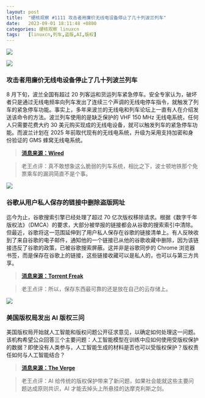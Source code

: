 ```yaml
---
layout: post
title:	"硬核观察 #1111 攻击者用廉价无线电设备停止了几十列波兰列车"
date:	2023-09-01 18:11:48 +0800 
categories:	硬核观察 linuxcn 
tags:	[linuxcn,列车,盗版,AI,版权]
---
```



![](/Asserts/Images//attachment/album/202309/01/181028s7677qbsmev6vyhr.jpg)


![](/Asserts/Images//attachment/album/202309/01/181038qiuhdipizby788i9.jpg)


### 攻击者用廉价无线电设备停止了几十列波兰列车


8 月下旬，波兰全国有超过 20 列客运和货运列车紧急停车。安全专家认为，破坏者只是通过无线电频率向列车发出了连续三个声调的无线电停车指令，就触发了列车的紧急停车功能。事实上，多年来波兰的无线电和列车论坛上一直有人在介绍发送该命令的方法。波兰列车使用的是缺乏保护的 VHF 150 MHz 无线电系统，任何人只需要花费大约 30 美元购买现成的无线电设备，就可以触发列车的紧急停车功能。而波兰计划在 2025 年前取代现有的无线电系统，升级为采用支持加密和身份验证的 GMS 蜂窝无线电系统。



> 
> **[消息来源：Wired](https://www.wired.com/story/poland-train-radio-stop-attack/)**
> 
> 
> 



> 
> 老王点评：真不敢想象这么脆弱的列车系统，相比之下，波士顿地铁那个免票乘车的漏洞简直不是个事。
> 
> 
> 


![](/Asserts/Images//attachment/album/202309/01/181050ewlmkm5aem0ff17k.jpg)


### 谷歌从用户私人保存的链接中删除盗版网址


迄今为止，谷歌搜索引擎已经处理了超过 70 亿次版权移除请求。根据《数字千年版权法》（DMCA）的要求，大部分被举报的链接都会从谷歌的搜索索引中清除。但最近，谷歌将这一范围延伸到了用户私人保存在谷歌的链接清单上。有人反映收到了来自谷歌的电子邮件，通知他的一个链接已从他的谷歌收藏中删除，因为该链接违反了谷歌的政策，已被谷歌搜索屏蔽。这并非是谷歌同步的 Chrome 浏览器书签，而是保存在谷歌上的链接，这些链接收藏可以是私人的，也可以与第三方共享。



> 
> **[消息来源：Torrent Freak](https://torrentfreak.com/google-removes-pirate-sites-from-users-privately-saved-links-230830/)**
> 
> 
> 



> 
> 老王点评：所以，保存东西最可靠的还是放在自己的云存储上。
> 
> 
> 


![](/Asserts/Images//attachment/album/202309/01/181103pmhm2sz20nju2525.jpg)


### 美国版权局发出 AI 版权三问


美国版权局开始就人工智能和版权问题公开征求意见，以确定如何处理这一问题。该机构希望公众回答三个主要问题：人工智能模型在训练中应如何使用受版权保护的数据？即使没有人类参与，人工智能生成的材料是否也可以受版权保护？版权责任如何与人工智能结合？



> 
> **[消息来源：The Verge](https://www.theverge.com/2023/8/29/23851126/us-copyright-office-ai-public-comments)**
> 
> 
> 



> 
> 老王点评：AI 给传统的版权保护带来了新问题，如果社会能就这些主要问题达成原则共识，AI 才能去掉头上所悬挂的达摩克利斯之剑。
> 
> 
>
